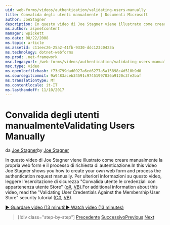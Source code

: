 ```yaml
---
uid: web-forms/videos/authentication/validating-users-manually
title: Convalida degli utenti manualmente | Documenti Microsoft
author: JoeStagner
description: In questo video di Joe Stagner viene illustrato come creare manualmente la propria web form e il processo di richiesta di autenticazione. Per ulteriori informazioni su questo vi...
ms.author: aspnetcontent
manager: wpickett
ms.date: 08/22/2008
ms.topic: article
ms.assetid: c11eec26-25a2-41fb-9330-ddc123c0423a
ms.technology: dotnet-webforms
ms.prod: .net-framework
msc.legacyurl: /web-forms/videos/authentication/validating-users-manually
msc.type: video
ms.openlocfilehash: f73d799dad0927a6ed6277a5a15898c4d510b9d0
ms.sourcegitcommit: 9a9483aceb34591c97451997036a9120c3fe2baf
ms.translationtype: MT
ms.contentlocale: it-IT
ms.lasthandoff: 11/10/2017
---
```

<a name="validating-users-manually"></a><span data-ttu-id="954b7-104">Convalida degli utenti manualmente</span><span class="sxs-lookup"><span data-stu-id="954b7-104">Validating Users Manually</span></span>
====================
<span data-ttu-id="954b7-105">da [Joe Stagner](https://github.com/JoeStagner)</span><span class="sxs-lookup"><span data-stu-id="954b7-105">by [Joe Stagner](https://github.com/JoeStagner)</span></span>

<span data-ttu-id="954b7-106">In questo video di Joe Stagner viene illustrato come creare manualmente la propria web form e il processo di richiesta di autenticazione.</span><span class="sxs-lookup"><span data-stu-id="954b7-106">In this video Joe Stagner shows you how to create your own web form and process the authentication request manually.</span></span> <span data-ttu-id="954b7-107">Per ulteriori informazioni su questo video, leggere l'esercitazione di sicurezza "Convalida utente le credenziali con appartenenza utente Store" ([c#](../../overview/older-versions-security/membership/validating-user-credentials-against-the-membership-user-store-cs.md), [VB](../../overview/older-versions-security/membership/validating-user-credentials-against-the-membership-user-store-vb.md)).</span><span class="sxs-lookup"><span data-stu-id="954b7-107">For additional information about this video, read the "Validating User Credentials Against the Membership User Store" security tutorial ([C#](../../overview/older-versions-security/membership/validating-user-credentials-against-the-membership-user-store-cs.md), [VB](../../overview/older-versions-security/membership/validating-user-credentials-against-the-membership-user-store-vb.md)).</span></span>

[<span data-ttu-id="954b7-108">&#9654; Guardare video (13 minuti)</span><span class="sxs-lookup"><span data-stu-id="954b7-108">&#9654; Watch video (13 minutes)</span></span>](https://channel9.msdn.com/Blogs/ASP-NET-Site-Videos/validating-users-manually)

>[!div class="step-by-step"]
<span data-ttu-id="954b7-109">[Precedente](creating-user-accounts-programmatically.md)
[Successivo](validating-users-with-the-login-control.md)</span><span class="sxs-lookup"><span data-stu-id="954b7-109">[Previous](creating-user-accounts-programmatically.md)
[Next](validating-users-with-the-login-control.md)</span></span>
